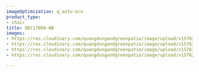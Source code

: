 ```yaml
---
imageOptimization: q_auto:eco
product_type:
- chair
title: QDC17080-WB
images:
- https://res.cloudinary.com/quangdungandgreenpatio/image/upload/v1576206373/posts/20190608_093455_lqdqwx.jpg
- https://res.cloudinary.com/quangdungandgreenpatio/image/upload/v1576206365/posts/62197978_667850747012729_4117611668098252800_n_vq3bxt.jpg
- https://res.cloudinary.com/quangdungandgreenpatio/image/upload/v1576206365/posts/61953661_667850890346048_5784872866658910208_n_pzzcld.jpg
- https://res.cloudinary.com/quangdungandgreenpatio/image/upload/v1576206373/posts/20190608_102327_ucjqsh.jpg

---
```


